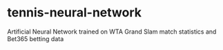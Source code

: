 # tennis-neural-network
Artificial Neural Network trained on WTA Grand Slam match statistics and Bet365 betting data

